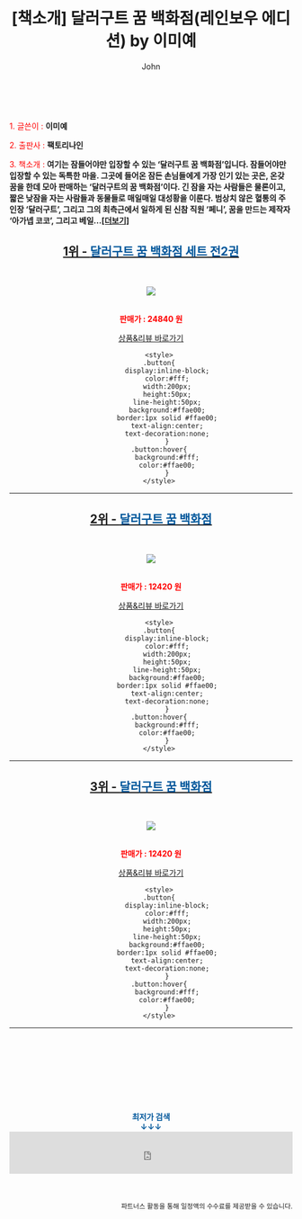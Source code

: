 ﻿---
layout: post
title:  "[책소개] 달러구트 꿈 백화점(레인보우 에디션) by 이미예"
author: John
categories: [ 도서 ]
tags: [ 달러구트 꿈 백화점 레인보우 에디션 ]
image: https://search1.kakaocdn.net/thumb/R120x174.q85/?fname=http%3A%2F%2Ft1.daumcdn.net%2Flbook%2Fimage%2F5416922%3Ftimestamp%3D20230228223032 
description: "[책소개] 달러구트 꿈 백화점(레인보우 에디션) by 이미예"
toc: true
toc_sticky: true
---

<br>
<p>
<font color='#ff0000'>1. 글쓴이 : </font><b>이미예</b>
<p>
<font color='#ff0000'>2. 출판사 : </font><b>팩토리나인</b>
<p>
<font color='#ff0000'>3. 책소개 : </font><b>여기는 잠들어야만 입장할 수 있는 ‘달러구트 꿈 백화점’입니다. 잠들어야만 입장할 수 있는 독특한 마을. 그곳에 들어온 잠든 손님들에게 가장 인기 있는 곳은, 온갖 꿈을 한데 모아 판매하는 ‘달러구트의 꿈 백화점’이다. 긴 잠을 자는 사람들은 물론이고, 짧은 낮잠을 자는 사람들과 동물들로 매일매일 대성황을 이룬다. 범상치 않은 혈통의 주인장 ‘달러구트’, 그리고 그의 최측근에서 일하게 된 신참 직원 ‘페니’, 꿈을 만드는 제작자 ‘아가넵 코코’, 그리고 베일...<a href="https://link.coupang.com/re/AFFSDP?lptag=AF7307611&pageKey=5897280717&itemId=10387526188&vendorItemId=77669571492&traceid=V0-153-317af448808ca6e0&requestid=20230304143403764604869" target="_blank">[더보기]</a></b>
<p>
    
<center><h2><a href="https://link.coupang.com/re/AFFSDP?lptag=AF7307611&pageKey=5897280717&itemId=10387526188&vendorItemId=77669571492&traceid=V0-153-317af448808ca6e0&requestid=20230304143403764604869" target="_blank"><b>1위 - <font color='#01579B'>달러구트 꿈 백화점 세트 전2권</font></b></a></h2><br>

<a href="https://link.coupang.com/re/AFFSDP?lptag=AF7307611&pageKey=5897280717&itemId=10387526188&vendorItemId=77669571492&traceid=V0-153-317af448808ca6e0&requestid=20230304143403764604869" target="_blank"><img src="https://static.coupangcdn.com/image/retail/images/5984513972268365-5b475077-fbb7-4c47-bcc0-32dd939a24f1.jpg"></a><br><br>

<b><font color='#ff0000'>판매가 : 24840 원</font></b><br>

<a href="https://link.coupang.com/re/AFFSDP?lptag=AF7307611&pageKey=5897280717&itemId=10387526188&vendorItemId=77669571492&traceid=V0-153-317af448808ca6e0&requestid=20230304143403764604869" target="_blank" class="button">상품&리뷰 바로가기</a><p>

        <style>
        .button{
            display:inline-block;
            color:#fff;
            width:200px;
            height:50px;
            line-height:50px;
            background:#ffae00;
            border:1px solid #ffae00;
            text-align:center;
            text-decoration:none;
            }
        .button:hover{
            background:#fff;
            color:#ffae00;
            }
        </style>

<hr>

<center><h2><a href="https://link.coupang.com/re/AFFSDP?lptag=AF7307611&pageKey=1807399606&itemId=3075239853&vendorItemId=71063116094&traceid=V0-153-09a5fa535c4e9302&requestid=20230304143403764604869" target="_blank"><b>2위 - <font color='#01579B'>달러구트 꿈 백화점</font></b></a></h2><br>

<a href="https://link.coupang.com/re/AFFSDP?lptag=AF7307611&pageKey=1807399606&itemId=3075239853&vendorItemId=71063116094&traceid=V0-153-09a5fa535c4e9302&requestid=20230304143403764604869" target="_blank"><img src="https://static.coupangcdn.com/image/retail/images/4331846698930730-c96ebffc-5119-424f-b657-3b0aea6de823.jpg"></a><br><br>

<b><font color='#ff0000'>판매가 : 12420 원</font></b><br>

<a href="https://link.coupang.com/re/AFFSDP?lptag=AF7307611&pageKey=1807399606&itemId=3075239853&vendorItemId=71063116094&traceid=V0-153-09a5fa535c4e9302&requestid=20230304143403764604869" target="_blank" class="button">상품&리뷰 바로가기</a><p>

        <style>
        .button{
            display:inline-block;
            color:#fff;
            width:200px;
            height:50px;
            line-height:50px;
            background:#ffae00;
            border:1px solid #ffae00;
            text-align:center;
            text-decoration:none;
            }
        .button:hover{
            background:#fff;
            color:#ffae00;
            }
        </style>

<hr>

<center><h2><a href="https://link.coupang.com/re/AFFSDP?lptag=AF7307611&pageKey=1807399606&itemId=10269287078&vendorItemId=77551738935&traceid=V0-153-09a5fa535c4e9302&requestid=20230304143403764604869" target="_blank"><b>3위 - <font color='#01579B'>달러구트 꿈 백화점</font></b></a></h2><br>

<a href="https://link.coupang.com/re/AFFSDP?lptag=AF7307611&pageKey=1807399606&itemId=10269287078&vendorItemId=77551738935&traceid=V0-153-09a5fa535c4e9302&requestid=20230304143403764604869" target="_blank"><img src="https://static.coupangcdn.com/image/retail/images/4953736189842559-610106c6-688c-4721-baa8-1d2c49bd774b.jpg"></a><br><br>

<b><font color='#ff0000'>판매가 : 12420 원</font></b><br>

<a href="https://link.coupang.com/re/AFFSDP?lptag=AF7307611&pageKey=1807399606&itemId=10269287078&vendorItemId=77551738935&traceid=V0-153-09a5fa535c4e9302&requestid=20230304143403764604869" target="_blank" class="button">상품&리뷰 바로가기</a><p>

        <style>
        .button{
            display:inline-block;
            color:#fff;
            width:200px;
            height:50px;
            line-height:50px;
            background:#ffae00;
            border:1px solid #ffae00;
            text-align:center;
            text-decoration:none;
            }
        .button:hover{
            background:#fff;
            color:#ffae00;
            }
        </style>

<hr>

<br><br><br><br><br><br><br>
<center><b><font color='#01579B' size='medium'>최저가 검색<br>
↓↓↓</font></b></center>
<center><iframe src="https://coupa.ng/b1Tbjx" width="100%" height="75" frameborder="0" scrolling="no" referrerpolicy="unsafe-url"></iframe></center>
<br><br>
<p>
<small>
    <div align="right">파트너스 활동을 통해 일정액의 수수료를 제공받을 수 있습니다.</div>
</small>
</p>
